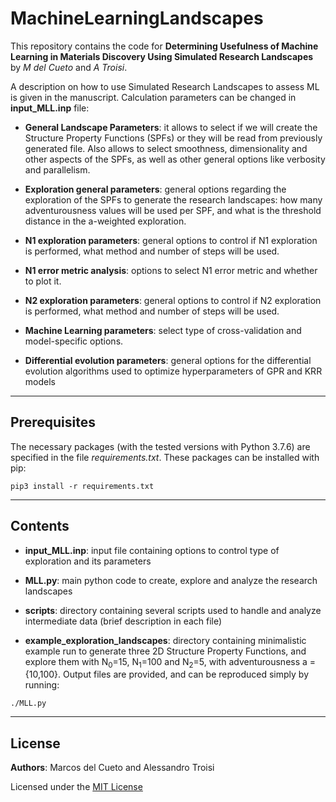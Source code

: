 # MachineLearningLandscapes
This repository contains the code for **Determining Usefulness of Machine Learning in Materials Discovery Using Simulated Research Landscapes** by _M del Cueto_ and _A Troisi_.

A description on how to use Simulated Research Landscapes to assess ML is given in the manuscript. Calculation parameters can be changed in **input_MLL.inp** file:

- **General Landscape Parameters**: it allows to select if we will create the Structure Property Functions (SPFs) or they will be read from previously generated file. Also allows to select smoothness, dimensionality and other aspects of the SPFs, as well as other general options like verbosity and parallelism.

- **Exploration general parameters**: general options regarding the exploration of the SPFs to generate the research landscapes: how many adventurousness values will be used per SPF, and what is the threshold distance in the a-weighted exploration.

- **N1 exploration parameters**: general options to control if N1 exploration is performed, what method and number of steps will be used.

- **N1 error metric analysis**: options to select N1 error metric and whether to plot it.

- **N2 exploration parameters**: general options to control if N2 exploration is performed, what method and number of steps will be used.

- **Machine Learning parameters**: select type of cross-validation and model-specific options.

- **Differential evolution parameters**: general options for the differential evolution algorithms used to optimize hyperparameters of GPR and KRR models

---

## Prerequisites

The necessary packages (with the tested versions with Python 3.7.6) are specified in the file _requirements.txt_. These packages can be installed with pip:

```
pip3 install -r requirements.txt
```
---

## Contents
- **input_MLL.inp**: input file containing options to control type of exploration and its parameters

- **MLL.py**: main python code to create, explore and analyze the research landscapes

- **scripts**: directory containing several scripts used to handle and analyze intermediate data (brief description in each file)

- **example_exploration_landscapes**: directory containing minimalistic example run to generate three 2D Structure Property Functions, and explore them with N<sub>0</sub>=15, N<sub>1</sub>=100 and N<sub>2</sub>=5, with adventurousness a = {10,100}. Output files are provided, and can be reproduced simply by running:

```
./MLL.py
```

---

## License
**Authors**: Marcos del Cueto and Alessandro Troisi

Licensed under the [MIT License](LICENSE.md) 
